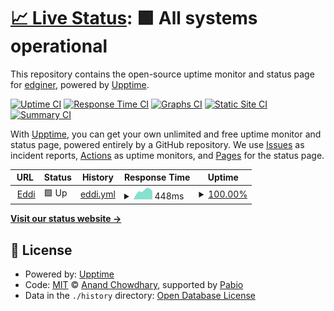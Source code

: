 # [📈 Live Status](https://demo.upptime.js.org): <!--live status--> **🟩 All systems operational**

This repository contains the open-source uptime monitor and status page for [edginer](https://demo.upptime.js.org), powered by [Upptime](https://github.com/upptime/upptime).

[![Uptime CI](https://github.com/edginer/eddist-status/workflows/Uptime%20CI/badge.svg)](https://github.com/edginer/eddist-status/actions?query=workflow%3A%22Uptime+CI%22)
[![Response Time CI](https://github.com/edginer/eddist-status/workflows/Response%20Time%20CI/badge.svg)](https://github.com/edginer/eddist-status/actions?query=workflow%3A%22Response+Time+CI%22)
[![Graphs CI](https://github.com/edginer/eddist-status/workflows/Graphs%20CI/badge.svg)](https://github.com/edginer/eddist-status/actions?query=workflow%3A%22Graphs+CI%22)
[![Static Site CI](https://github.com/edginer/eddist-status/workflows/Static%20Site%20CI/badge.svg)](https://github.com/edginer/eddist-status/actions?query=workflow%3A%22Static+Site+CI%22)
[![Summary CI](https://github.com/edginer/eddist-status/workflows/Summary%20CI/badge.svg)](https://github.com/edginer/eddist-status/actions?query=workflow%3A%22Summary+CI%22)

With [Upptime](https://upptime.js.org), you can get your own unlimited and free uptime monitor and status page, powered entirely by a GitHub repository. We use [Issues](https://github.com/edginer/eddist-status/issues) as incident reports, [Actions](https://github.com/edginer/eddist-status/actions) as uptime monitors, and [Pages](https://demo.upptime.js.org) for the status page.

<!--start: status pages-->
<!-- This summary is generated by Upptime (https://github.com/upptime/upptime) -->
<!-- Do not edit this manually, your changes will be overwritten -->
<!-- prettier-ignore -->
| URL | Status | History | Response Time | Uptime |
| --- | ------ | ------- | ------------- | ------ |
| <img alt="" src="https://icons.duckduckgo.com/ip3/bbs.eddibb.cc.ico" height="13"> [Eddi](https://bbs.eddibb.cc/) | 🟩 Up | [eddi.yml](https://github.com/edginer/eddist-status/commits/HEAD/history/eddi.yml) | <details><summary><img alt="Response time graph" src="./graphs/eddi/response-time-week.png" height="20"> 448ms</summary><br><a href="https://eddi-status.eddibb.cc/history/eddi"><img alt="Response time 334" src="https://img.shields.io/endpoint?url=https%3A%2F%2Fraw.githubusercontent.com%2Fedginer%2Feddist-status%2FHEAD%2Fapi%2Feddi%2Fresponse-time.json"></a><br><a href="https://eddi-status.eddibb.cc/history/eddi"><img alt="24-hour response time 105" src="https://img.shields.io/endpoint?url=https%3A%2F%2Fraw.githubusercontent.com%2Fedginer%2Feddist-status%2FHEAD%2Fapi%2Feddi%2Fresponse-time-day.json"></a><br><a href="https://eddi-status.eddibb.cc/history/eddi"><img alt="7-day response time 448" src="https://img.shields.io/endpoint?url=https%3A%2F%2Fraw.githubusercontent.com%2Fedginer%2Feddist-status%2FHEAD%2Fapi%2Feddi%2Fresponse-time-week.json"></a><br><a href="https://eddi-status.eddibb.cc/history/eddi"><img alt="30-day response time 320" src="https://img.shields.io/endpoint?url=https%3A%2F%2Fraw.githubusercontent.com%2Fedginer%2Feddist-status%2FHEAD%2Fapi%2Feddi%2Fresponse-time-month.json"></a><br><a href="https://eddi-status.eddibb.cc/history/eddi"><img alt="1-year response time 334" src="https://img.shields.io/endpoint?url=https%3A%2F%2Fraw.githubusercontent.com%2Fedginer%2Feddist-status%2FHEAD%2Fapi%2Feddi%2Fresponse-time-year.json"></a></details> | <details><summary><a href="https://eddi-status.eddibb.cc/history/eddi">100.00%</a></summary><a href="https://eddi-status.eddibb.cc/history/eddi"><img alt="All-time uptime 100.00%" src="https://img.shields.io/endpoint?url=https%3A%2F%2Fraw.githubusercontent.com%2Fedginer%2Feddist-status%2FHEAD%2Fapi%2Feddi%2Fuptime.json"></a><br><a href="https://eddi-status.eddibb.cc/history/eddi"><img alt="24-hour uptime 100.00%" src="https://img.shields.io/endpoint?url=https%3A%2F%2Fraw.githubusercontent.com%2Fedginer%2Feddist-status%2FHEAD%2Fapi%2Feddi%2Fuptime-day.json"></a><br><a href="https://eddi-status.eddibb.cc/history/eddi"><img alt="7-day uptime 100.00%" src="https://img.shields.io/endpoint?url=https%3A%2F%2Fraw.githubusercontent.com%2Fedginer%2Feddist-status%2FHEAD%2Fapi%2Feddi%2Fuptime-week.json"></a><br><a href="https://eddi-status.eddibb.cc/history/eddi"><img alt="30-day uptime 100.00%" src="https://img.shields.io/endpoint?url=https%3A%2F%2Fraw.githubusercontent.com%2Fedginer%2Feddist-status%2FHEAD%2Fapi%2Feddi%2Fuptime-month.json"></a><br><a href="https://eddi-status.eddibb.cc/history/eddi"><img alt="1-year uptime 100.00%" src="https://img.shields.io/endpoint?url=https%3A%2F%2Fraw.githubusercontent.com%2Fedginer%2Feddist-status%2FHEAD%2Fapi%2Feddi%2Fuptime-year.json"></a></details>

<!--end: status pages-->

[**Visit our status website →**](https://demo.upptime.js.org)

## 📄 License

- Powered by: [Upptime](https://github.com/upptime/upptime)
- Code: [MIT](./LICENSE) © [Anand Chowdhary](https://anandchowdhary.com), supported by [Pabio](https://pabio.com)
- Data in the `./history` directory: [Open Database License](https://opendatacommons.org/licenses/odbl/1-0/)
